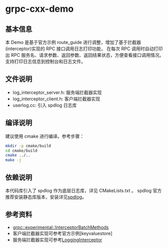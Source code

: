 # grpc-cxx-demo

## 基本信息

本 Demo 是基于官方示例 route_guide 进行调整，增加了基于拦截器(interceptor)实现的 RPC 接口调用日志打印功能， 在每次 RPC 调用时自动打印出 RPC 服务名、请求参数、返回参数、返回结果状态，方便查看接口调用情况。支持打印日志信息到控制台和日志文件。

## 文件说明

* log_interceptor_server.h: 服务端拦截器实现
* log_interceptor_client.h: 客户端拦截器实现
* userlog.cc: 引入 spdlog 日志库

## 编译说明

建议使用 cmake 进行编译。参考步骤：

```bash
mkdir -p cmake/build
cd cmake/build
cmake ../..
make -j
```

## 依赖说明

本代码库引入了 spdlog 作为底层日志库，详见 CMakeLists.txt 。 spdlog 官方推荐安装静态库版本，安装详见[spdlog](https://github.com/gabime/spdlog)。

## 参考资料

* [grpc::experimental::InterceptorBatchMethods](https://grpc.github.io/grpc/cpp/classgrpc_1_1experimental_1_1_interceptor_batch_methods.html)
* 客户端拦截器实现可参考官方示例[keyvaluestore]
* 服务端拦截器实现可参考[LoggingInterceptor](https://github.com/grpc/grpc/blob/master/test/cpp/end2end/server_interceptors_end2end_test.cc)
